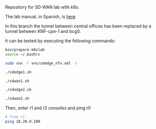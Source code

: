 
Repository for SD-WAN lab with k8s.
 
The lab manual, in Spanish, is [here](doc/rdsv-p4.md)

In this branch the tunnel between central offices has been replaced by a tunnel
between KNF-cpe-1 and bcg0.

It can be tested by executing the following commands:

```bash
bin/prepare-k8slab
source ~/.bashrc

sudo vnx -f vnx/sdedge_nfv.xml -t

./sdedge1.sh

./sdwan1.sh

./sdedge2.sh

./sdwan2.sh
```

Then, enter r1 and r2 consoles and ping r0

```bash
# from r1
ping 10.20.0.100
```
